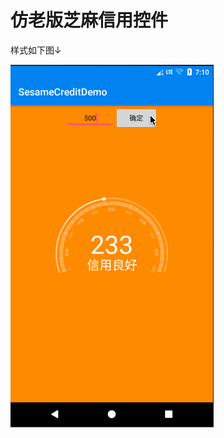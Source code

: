 # 仿老版芝麻信用控件
样式如下图↓

![](https://github.com/BuLingzhuang/SesameCreditDemo/blob/master/app/src/main/raw/20171214_test.gif)

